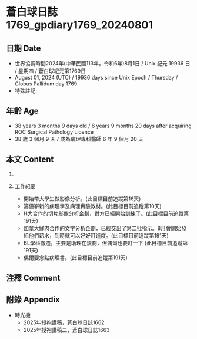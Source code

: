 [_metadata_:encoding]: - "utf-8"
[_metadata_:language]: - "zh-Hant-TW"
[_metadata_:fileformat]: - "markdown"
[_metadata_:MIME_type]: - "text/plain"
[_metadata_:markdown_version]: - "commonmark version 0.30"
[_metadata_:markdown_spec]: - "https://spec.commonmark.org/0.30/"

# 蒼白球日誌1769_gpdiary1769_20240801 #

## 日期 Date ##

* 世界協調時間2024年(中華民國113年，令和6年)8月1日 / Unix 紀元 19936 日 / 星期四 / 蒼白球紀元第1769日
* August 01, 2024 (UTC) / 19936 days since Unix Epoch / Thursday / Globus Pallidum day 1769
* 特殊註記:

## 年齡 Age ##

* 38 years 3 months 9 days old / 6 years 9 months 20 days after acquiring ROC Surgical Pathology Licence
* 38 歲 3 個月 9 天 / 成為病理專科醫師 6 年 9 個月 20 天

## 本文 Content ##

1. 

2. 工作紀要

    - 開始帶大學生做影像分析。(此目標目前追蹤第16天)
    - 籌備嶄新的病理學及病理實驗教材。(此目標目前追蹤第10天)
    - H大合作的切片影像分析企劃，對方已經開始訓練了。(此目標目前追蹤第191天)
    - 加拿大鮮肉合作的文字分析企劃，已經交出了第二批指示。8月會開始發給他們薪水，到時就可以好好盯進度。(此目標目前追蹤第191天)
    - BL學科搬遷，主要是助理在規劃，但偶爾也要盯一下 (此目標目前追蹤第191天)
    - 偶爾要念點病理書。(此目標目前追蹤第191天)

## 注釋 Comment ##


## 附錄 Appendix ##

* 時光機
    - 2025年授袍講稿，蒼白球日誌1662
    - 2025年授袍講稿二，蒼白球日誌1663

